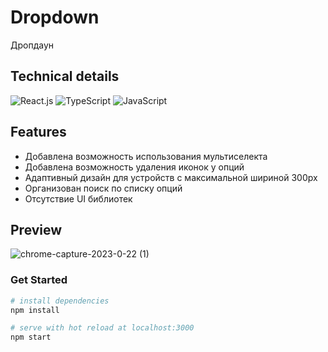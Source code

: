 # Dropdown
Дропдаун

## Technical details

![React.js](https://img.shields.io/badge/React.js-00d8ff?style=for-the-badge&logo=react&logoColor=00bdd6)
![TypeScript](https://img.shields.io/badge/Typescript-3178c6?style=for-the-badge&logo=typescript&logoColor=fff)
![JavaScript](https://img.shields.io/badge/JavaScript-efd81d?style=for-the-badge&logo=javascript&logoColor=fff)

## Features
* Добавлена возможность использования мультиселекта
* Добавлена возможность удаления иконок у опций
* Адаптивный дизайн для устройств с максимальной шириной 300px
* Организован поиск по списку опций
* Отсутствие UI библиотек

## Preview
![chrome-capture-2023-0-22 (1)](https://user-images.githubusercontent.com/69668430/213917587-56b3f9b5-7630-4114-aaab-9668b0af2fab.gif)

### Get Started
``` bash
# install dependencies
npm install

# serve with hot reload at localhost:3000
npm start

```
